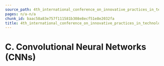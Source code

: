 ```yaml
---
source_path: 4th_international_conference_on_innovative_practices_in_technology_and_managemen.md
pages: n/a-n/a
chunk_id: baac58a83e757f111581b308e8ecf51e8e2032fa
title: 4th_international_conference_on_innovative_practices_in_technology_and_managemen
---
```

# C. Convolutional Neural Networks (CNNs)
